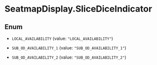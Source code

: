 # SeatmapDisplay.SliceDiceIndicator

## Enum


* `LOCAL_AVAILABILITY` (value: `"LOCAL_AVAILABILITY"`)

* `SUB_OD_AVAILABILITY_1` (value: `"SUB_OD_AVAILABILITY_1"`)

* `SUB_OD_AVAILABILITY_2` (value: `"SUB_OD_AVAILABILITY_2"`)



